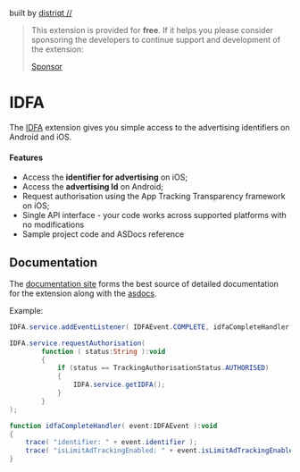 built by [distriqt //](https://airnativeextensions.com)

> This extension is provided for **free**. If it helps you please consider sponsoring the developers to continue support and development of the extension:
>
> [Sponsor](https://github.com/sponsors/marchbold)

# IDFA

The [IDFA](https://airnativeextensions.com/extension/com.distriqt.IDFA) extension
gives you simple access to the advertising identifiers on Android and iOS.

#### Features

- Access the **identifier for advertising** on iOS;
- Access the **advertising Id** on Android;
- Request authorisation using the App Tracking Transparency framework on iOS;
- Single API interface - your code works across supported platforms with no modifications
- Sample project code and ASDocs reference

## Documentation

The [documentation site](https://docs.airnativeextensions.com/docs/idfa/) forms the best source of detailed documentation for the extension along with the [asdocs](https://docs.airnativeextensions.com/asdocs/idfa/).

Example:

```actionscript
IDFA.service.addEventListener( IDFAEvent.COMPLETE, idfaCompleteHandler );

IDFA.service.requestAuthorisation(
        function ( status:String ):void
        {
            if (status == TrackingAuthorisationStatus.AUTHORISED)
            {
                IDFA.service.getIDFA();
            }
        }
);

function idfaCompleteHandler( event:IDFAEvent ):void
{
    trace( "identifier: " + event.identifier );
    trace( "isLimitAdTrackingEnabled: " + event.isLimitAdTrackingEnabled );
}
```
